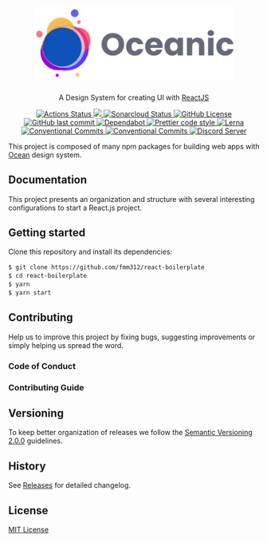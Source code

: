 <h1 align="center">
  <a href="https://ocean-ds.github.io/ocean-web/index.html">
    <img alt="oceanic-logo" src="./assets/logo2.png" width="400">
  </a>
</h1>

<p align="center">
 A Design System for creating UI with <a href="https://pt-br.reactjs.org/">ReactJS</a>
</p>

<p align="center">
  <a href="https://github.com/ocean-ds/ocean-web/actions">
    <img alt="Actions Status" src="https://github.com/ocean-ds/ocean-web/workflows/CI/badge.svg">
  </a>
  <a href="https://codecov.io/gh/ocean-ds/ocean-web">
    <img src="https://codecov.io/gh/ocean-ds/ocean-web/branch/master/graph/badge.svg"/>
  </a>
  <a href="https://sonarcloud.io/dashboard?id=ocean-ds_ocean-web">
    <img alt="Sonarcloud Status" src="https://sonarcloud.io/api/project_badges/measure?project=ocean-ds_ocean-web&metric=alert_status">
  </a>
  <a href="https://github.com/ocean-ds/ocean-web/blob/master/LICENSE">
    <img alt="GitHub License" src="https://img.shields.io/github/license/ocean-ds/ocean-web">
  </a>
  <a href="https://github.com/ocean-ds/ocean-web/graphs/commit-activity">
    <img alt="GitHub last commit" src="https://img.shields.io/github/last-commit/ocean-ds/ocean-web">
  </a>
  <a href="https://github.com/ocean-ds/ocean-web/network/updates">
    <img alt="Dependabot" src="https://img.shields.io/badge/Dependabot-enabled-brightgreen">
  </a>
  <a href="https://github.com/prettier/prettier">
    <img alt="Prettier code style" src="https://img.shields.io/badge/code_style-prettier-ff69b4.svg">
  </a>
  <a href="https://lerna.js.org/">
    <img alt="Lerna" src="https://img.shields.io/badge/maintained%20with-lerna-cc00ff.svg">
  </a>
  <a href="https://conventionalcommits.org">
    <img alt="Conventional Commits" src="https://img.shields.io/badge/Conventional%20Commits-1.0.0-yellow.svg">
  </a>
  <a href="http://makeapullrequest.com">
    <img alt="Conventional Commits" src="https://img.shields.io/badge/PRs-welcome-brightgreen.svg">
  </a>
  <a href="https://discord.gg/hDWzGPKuG2">
    <img alt="Discord Server" src="https://img.shields.io/discord/875438252172136468.svg?color=7389D8&labelColor=6A7EC2&logo=discord&logoColor=ffffff">
  </a>
</p>

This project is composed of many npm packages for building web apps with [Ocean](https://zeroheight.com/9c9b2b3aa/p/257272-ocean-ds/t/968532) design system.

## Documentation

This project presents an organization and structure with several interesting configurations to start a React.js project.

## Getting started

Clone this repository and install its dependencies:

```sh
$ git clone https://github.com/fmm312/react-boilerplate
$ cd react-boilerplate
$ yarn
$ yarn start
```

## Contributing

Help us to improve this project by fixing bugs, suggesting improvements or simply helping us spread the word.

### Code of Conduct

### Contributing Guide

## Versioning

To keep better organization of releases we follow the [Semantic Versioning 2.0.0]() guidelines.

## History

See [Releases]() for detailed changelog.

## License

[MIT License]()
